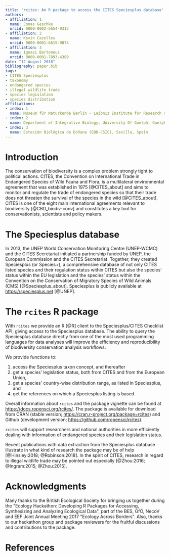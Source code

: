```yaml
---
title: 'rcites: An R package to access the CITES Speciesplus database'
authors:
- affiliation: 1
  name: Jonas Geschke
  orcid: 0000-0002-5654-9313
- affiliation: 2
  name: Kevin Cazelles
  orcid: 0000-0001-6619-9874
- affiliation: 3
  name: Ignasi Bartomeus
  orcid: 0000-0001-7893-4389
date: "12 August 2018"
bibliography: paper.bib
tags:
- CITES Speciesplus
- taxonomy
- endangered species
- illegal wildlife trade
- species legislation
- species distribution
affiliations:
- index: 1
  name: Museum für Naturkunde Berlin - Leibniz Institute for Research on Evolution and Biodiversity, Berlin, Germany
- index: 2
  name: Department of Integrative Biology, University Of Guelph, Guelph, Ontario, Canada
- index: 3
  name: Estación Biológica de Doñana (EBD-CSIC), Sevilla, Spain
---
```



# Introduction

The conservation of biodiversity is a complex problem strongly tight to political actions. CITES, the Convention on International Trade in Endangered Species of Wild Fauna and Flora, is a multilateral environmental agreement that was established in 1975 [@CITES_about] and aims to monitor and regulate the trade of endangered species so that their trade does not threaten the survival of the species in the wild [@CITES_about]. CITES is one of the eight main international agreements relevant to biodiversity [@CBD_biodiv-conv] and constitutes a key tool for conservationists, scientists and policy makers.

# The Speciesplus database

In 2013, the UNEP World Conservation Monitoring Centre (UNEP-WCMC) and the CITES Secretariat initiated a partnership funded by UNEP, the European Commission and the CITES Secretariat. Together, they created Speciesplus (or Species+), a comprehensive database of not only CITES listed species and their regulation status within CITES but also the species' status within the EU legislation and the species' status within the Convention on the Conservation of Migratory Species of Wild Animals (CMS) [@Speciesplus_about]. Speciesplus is publicly available at https://speciesplus.net [@UNEP].

# The ``rcites`` R package

With ``rcites`` we provide an R [@R] client to the Speciesplus/CITES Checklist API, giving access to the Speciesplus database. The ability to query the Speciesplus database directly from one of the most used programming languages for data analyses will improve the efficiency and reproducibility of biodiversity conservation analysis workflows.

We provide functions to:

1. access the Speciesplus taxon concept, and thereafter
2. get a species' legislation status, both from CITES and from the European Union,
3. get a species' country-wise distribution range, as listed in Speciesplus, and
4. get the references on which a Speciesplus listing is based.

Overall information about `rcites` and the package vignette can be found at https://docs.ropensci.org/rcites/. The package is available for download from CRAN (stable version; https://cran.r-project.org/package=rcites) and Github (development version; https://github.com/ropensci/rcites).

``rcites`` will support researchers and national authorities in more efficiently dealing with information of endangered species and their legislation status.

Recent publications with data extraction from the Speciesplus database illustrate in what kind of research the package may be of help [@Hinsley:2018; @Robinson:2018]. In the spirit of CITES, research in regard to illegal wildlife trade may be pointed out especially [@Zhou:2016; @Ingram:2015; @Zhou:2015].


# Acknowledgments

Many thanks to the British Ecological Society for bringing us together during the "Ecology Hackathon: Developing R Packages for Accessing, Synthesizing and Analyzing Ecological Data", part of the BES, GfÖ, NecoV and EEF Joint Annual Meeting 2017 "Ecology Across Borders". Also, thanks to our hackathon group and package reviewers for the fruitful discussions and contributions to the package.


# References
